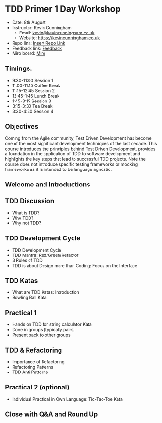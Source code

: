 # TDD Primer 1 Day Workshop

- Date: 8th August
- Instructor: Kevin Cunningham
  - Email: kevin@kevincunningham.co.uk
  - Website: https://kevincunningham.co.uk
- Repo link: [Insert Repo Link](https://github.com/doingandlearning/bbc-tdd-aug-2024)
- Feedback link: [Feedback]()
- Miro board: [Miro]()

## Timings:

- 9:30-11:00 Session 1
- 11:00-11:15 Coffee Break
- 11:15-12:45 Session 2
- 12:45-1:45 Lunch Break
- 1:45-3:15 Session 3
- 3:15-3:30 Tea Break
- 3:30-4:30 Session 4

## Objectives

Coming from the Agile community; Test Driven Development has become one of the most significant development techniques of the last decade. This course introduces the principles behind Test Driven Development, provides a foundation in the application of TDD to software development and highlights the key steps that lead to successful TDD projects. Note the course does not introduce specific testing frameworks or mocking frameworks as it is intended to be language agnostic.

## Welcome and Introductions

## TDD Discussion 
-	What is TDD?
-	Why TDD?
-	Why not TDD?

## TDD Development Cycle
-	TDD Development Cycle
-	TDD Mantra: Red/Green/Refactor
-	3 Rules of TDD
-	TDD is about Design more than Coding: Focus on the Interface

## TDD Katas 
-	What are TDD Katas: Introduction 
-	Bowling Ball Kata

## Practical 1 
-	Hands on TDD for string calculator Kata 
-	Done in groups (typically pairs)
-	Present back to other groups

## TDD & Refactoring 
-	Importance of Refactoring
-	Refactoring Patterns
-	TDD Anti Patterns

## Practical 2 (optional)
-	Individual Practical in Own Language: Tic-Tac-Toe Kata

## Close with Q&A and Round Up 
